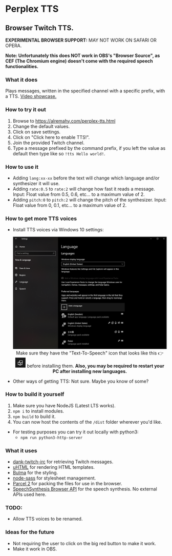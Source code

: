 # Perplex TTS
## Browser Twitch TTS.
**EXPERIMENTAL BROWSER SUPPORT:** MAY NOT WORK ON SAFARI OR OPERA.

**Note: Unfortunately this does NOT work in OBS's "Browser Source", as CEF (The Chromium engine) doesn't come with the required speech functionalities.**

### What it does
Plays messages, written in the specified channel with a specific prefix, with a TTS.
[Video showcase.](https://streamable.com/e4q6fp)

### How to try it out
  1. Browse to https://alremahy.com/perplex-tts.html
  2. Change the default values.
  3. Click on save settings.
  4. Click on "Click here to enable TTS!".
  5. Join the provided Twitch channel.
  6. Type a message prefixed by the command prefix, if you left the value as default then type like so `!tts Hello world!`.

### How to use it
  * Adding `lang:xx-xx` before the text will change which language and/or synthesizer it will use.
  * Adding `rate:0.5` to `rate:2` will change how fast it reads a message. Input: Float value from 0.5, 0.6, etc... to a maximum value of 2.
  * Adding `pitch:0` to `pitch:2` will change the pitch of the synthesizer. Input: Float value from 0, 0.1, etc... to a maximum value of 2.

### How to get more TTS voices
  * Install TTS voices via Windows 10 settings:
    <p align="center">
      <img src="./Language_Settings.png"/>
      <br>Make sure they have the "Text-To-Speech" icon that looks like this 👉 <img src="TTS_Icon.png"/> before installing them. <strong>Also, you may be required to restart your PC after installing new languages.</strong>
    </p>
  * Other ways of getting TTS: Not sure. Maybe you know of some?

### How to build it yourself
  1. Make sure you have NodeJS (Latest LTS works).
  2. `npm i` to install modules.
  3. `npm build` to build it.
  4. You can now host the contents of the `/dist` folder wherever you'd like.
  * For testing purposes you can try it out locally with python3:
    * `npm run python3-http-server`

### What it uses
  * [dank-twitch-irc](https://github.com/robotty/dank-twitch-irc) for retrieving Twitch messages.
  * [uHTML](https://github.com/WebReflection/uhtml) for rendering HTML templates.
  * [Bulma](https://github.com/jgthms/bulma) for the styling.
  * [node-sass](https://github.com/sass/node-sass) for stylesheet management.
  * [Parcel 2](https://github.com/parcel-bundler/parcel/) for packing the files for use in the browser.
  * [SpeechSynthesis Browser API](https://developer.mozilla.org/en-US/docs/Web/API/Web_Speech_API/Using_the_Web_Speech_API#Speech_synthesis) for the speech synthesis. No external APIs used here.

### TODO:
  * Allow TTS voices to be renamed.

### Ideas for the future
  * Not requiring the user to click on the big red button to make it work.
  * Make it work in OBS.
